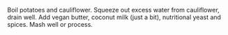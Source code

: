 Boil potatoes and cauliflower. Squeeze out excess water from cauliflower, drain well.
Add vegan butter, coconut milk (just a bit), nutritional yeast and spices. Mash well or process.
